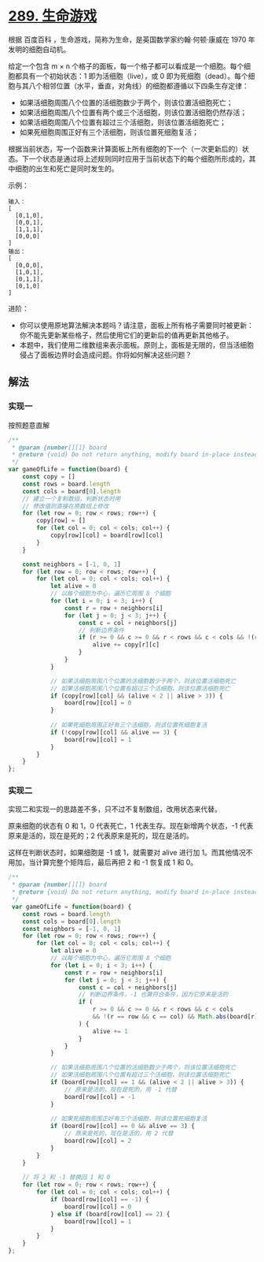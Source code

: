 # [289. 生命游戏](https://leetcode-cn.com/problems/game-of-life/)
根据 百度百科 ，生命游戏，简称为生命，是英国数学家约翰·何顿·康威在 1970 年发明的细胞自动机。

给定一个包含 m × n 个格子的面板，每一个格子都可以看成是一个细胞。每个细胞都具有一个初始状态：1 即为活细胞（live），或 0 即为死细胞（dead）。每个细胞与其八个相邻位置（水平，垂直，对角线）的细胞都遵循以下四条生存定律：

* 如果活细胞周围八个位置的活细胞数少于两个，则该位置活细胞死亡；
* 如果活细胞周围八个位置有两个或三个活细胞，则该位置活细胞仍然存活；
* 如果活细胞周围八个位置有超过三个活细胞，则该位置活细胞死亡；
* 如果死细胞周围正好有三个活细胞，则该位置死细胞复活；

根据当前状态，写一个函数来计算面板上所有细胞的下一个（一次更新后的）状态。下一个状态是通过将上述规则同时应用于当前状态下的每个细胞所形成的，其中细胞的出生和死亡是同时发生的。

 

示例：
```
输入： 
[
  [0,1,0],
  [0,0,1],
  [1,1,1],
  [0,0,0]
]
输出：
[
  [0,0,0],
  [1,0,1],
  [0,1,1],
  [0,1,0]
]
```

进阶：

* 你可以使用原地算法解决本题吗？请注意，面板上所有格子需要同时被更新：你不能先更新某些格子，然后使用它们的更新后的值再更新其他格子。
* 本题中，我们使用二维数组来表示面板。原则上，面板是无限的，但当活细胞侵占了面板边界时会造成问题。你将如何解决这些问题？

## 解法
### 实现一
按照题意直解
```js
/**
 * @param {number[][]} board
 * @return {void} Do not return anything, modify board in-place instead.
 */
var gameOfLife = function(board) {
    const copy = []
    const rows = board.length
    const cols = board[0].length
    // 建立一个复制数组，判断状态时用
    // 修改值则直接在原数组上修改
    for (let row = 0; row < rows; row++) {
        copy[row] = []
        for (let col = 0; col < cols; col++) {
            copy[row][col] = board[row][col]
        }
    }

    const neighbors = [-1, 0, 1]
    for (let row = 0; row < rows; row++) {
        for (let col = 0; col < cols; col++) {
            let alive = 0
            // 以每个细胞为中心，遍历它周围 8 个细胞
            for (let i = 0; i < 3; i++) {
                const r = row + neighbors[i]
                for (let j = 0; j < 3; j++) {
                    const c = col + neighbors[j]
                    // 判断边界条件
                    if (r >= 0 && c >= 0 && r < rows && c < cols && !(r == row && c == col)) {
                        alive += copy[r][c]
                    }
                }
            }

            // 如果活细胞周围八个位置的活细胞数少于两个，则该位置活细胞死亡
            // 如果活细胞周围八个位置有超过三个活细胞，则该位置活细胞死亡
            if (copy[row][col] && (alive < 2 || alive > 3)) {
                board[row][col] = 0
            }
            
            // 如果死细胞周围正好有三个活细胞，则该位置死细胞复活
            if (!copy[row][col] && alive == 3) {
                board[row][col] = 1
            }
        }
    }
};
```
### 实现二
实现二和实现一的思路差不多，只不过不复制数组，改用状态来代替。

原来细胞的状态有 0 和 1，0 代表死亡，1 代表生存。现在新增两个状态，-1 代表原来是活的，现在是死的；2 代表原来是死的，现在是活的。

这样在判断状态时，如果细胞是 -1 或 1，就需要对 alive 进行加 1。而其他情况不用加，当计算完整个矩阵后，最后再把 2 和 -1 恢复成 1 和 0。
```js
/**
 * @param {number[][]} board
 * @return {void} Do not return anything, modify board in-place instead.
 */
 var gameOfLife = function(board) {
    const rows = board.length
    const cols = board[0].length
    const neighbors = [-1, 0, 1]
    for (let row = 0; row < rows; row++) {
        for (let col = 0; col < cols; col++) {
            let alive = 0
            // 以每个细胞为中心，遍历它周围 8 个细胞
            for (let i = 0; i < 3; i++) {
                const r = row + neighbors[i]
                for (let j = 0; j < 3; j++) {
                    const c = col + neighbors[j]
                    // 判断边界条件，-1 也算符合条件，因为它原来是活的
                    if (
                        r >= 0 && c >= 0 && r < rows && c < cols 
                        && !(r == row && c == col) && Math.abs(board[r][c]) == 1
                    ) {
                        alive += 1
                    }
                }
            }

            // 如果活细胞周围八个位置的活细胞数少于两个，则该位置活细胞死亡
            // 如果活细胞周围八个位置有超过三个活细胞，则该位置活细胞死亡
            if (board[row][col] == 1 && (alive < 2 || alive > 3)) {
                // 原来是活的，现在是死的，用 -1 代替
                board[row][col] = -1
            }
            
            // 如果死细胞周围正好有三个活细胞，则该位置死细胞复活
            if (board[row][col] == 0 && alive == 3) {
                // 原来是死的，现在是活的，用 2 代替
                board[row][col] = 2
            }
        }
    }
    
    // 将 2 和 -1 替换回 1 和 0
    for (let row = 0; row < rows; row++) {
        for (let col = 0; col < cols; col++) {
            if (board[row][col] == -1) {
                board[row][col] = 0
            } else if (board[row][col] == 2) {
                board[row][col] = 1
            }
        }
    }
};
```





